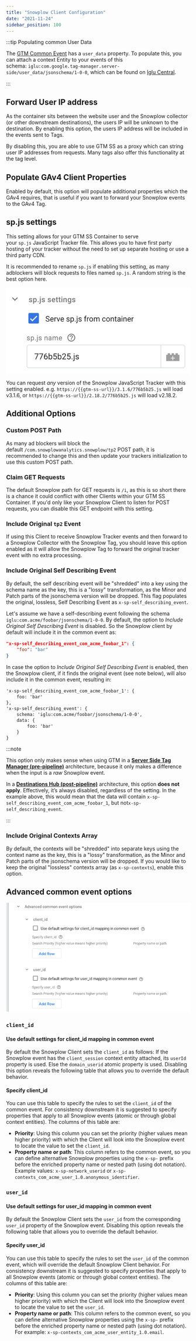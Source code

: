 ```yaml
---
title: "Snowplow Client Configuration"
date: "2021-11-24"
sidebar_position: 100
---
```


:::tip Populating common User Data

The [GTM Common Event](https://developers.google.com/tag-platform/tag-manager/server-side/common-event-data) has a `user_data` property. To populate this, you can attach a context Entity to your events of this schema: `iglu:com.google.tag-manager.server-side/user_data/jsonschema/1-0-0`, which can be found on [Iglu Central](https://github.com/snowplow/iglu-central/blob/853357452300b172ebc113d1d75d1997f595142a/schemas/com.google.tag-manager.server-side/user_data/jsonschema/1-0-0).

:::

## Forward User IP address

As the container sits between the website user and the Snowplow collector (or other downstream destinations), the users IP will be unknown to the destination. By enabling this option, the users IP address will be included in the events sent to Tags.

By disabling this, you are able to use GTM SS as a proxy which can string user IP addresses from requests. Many tags also offer this functionality at the tag level.

## Populate GAv4 Client Properties

Enabled by default, this option will populate additional properties which the GAv4 requires, that is useful if you want to forward your Snowplow events to the GAv4 Tag.

## sp.js settings

This setting allows for your GTM SS Container to serve your `sp.js` JavaScript Tracker file. This allows you to have first party hosting of your tracker without the need to set up separate hosting or use a third party CDN.

It is recommended to rename `sp.js` if enabling this setting, as many adblockers will block requests to files named `sp.js`. A random string is the best option here.

![sp.js settings](images/spjssettings.png)

You can request _any_ version of the Snowplow JavaScript Tracker with this setting enabled. e.g. `https://{{gtm-ss-url}}/3.1.6/776b5b25.js` will load v3.1.6, or `https://{{gtm-ss-url}}/2.18.2/776b5b25.js` will load v2.18.2.

## Additional Options

### Custom POST Path

As many ad blockers will block the default `/com.snowplowanalytics.snowplow/tp2` POST path, it is recommended to change this and then update your trackers initialization to use this custom POST path.

### Claim GET Requests

The default Snowplow path for GET requests is `/i`, as this is so short there is a chance it could conflict with other Clients within your GTM SS Container. If you'd only like your Snowplow Client to listen for POST requests, you can disable this GET endpoint with this setting.

### Include Original `tp2` Event

If using this Client to receive Snowplow Tracker events and then forward to a Snowplow Collector with the Snowplow Tag, you should leave this option enabled as it will allow the Snowplow Tag to forward the original tracker event with no extra processing.

### Include Original Self Describing Event

By default, the self describing event will be "shredded" into a key using the schema name as the key, this is a "lossy" transformation, as the Minor and Patch parts of the jsonschema version will be dropped. This flag populates the original, lossless, Self Describing Event as `x-sp-self_describing_event`.

Let's assume we have a self-describing event following the schema `iglu:com.acme/foobar/jsonschema/1-0-0`. By default, the option to *Include Original Self Describing Event* is disabled. So the Snowplow client by default will include it in the common event as:

```json
"x-sp-self_describing_event_com_acme_foobar_1": {
    "foo": "bar"
}
```

In case the option to *Include Original Self Describing Event* is enabled, then the Snowplow client, if it finds the original event (see note below), will also include it in the common event, resulting in:

```
'x-sp-self_describing_event_com_acme_foobar_1': {
    foo: 'bar'
},
'x-sp-self_describing_event': {
    schema: 'iglu:com.acme/foobar/jsonschema/1-0-0',
    data: {
        foo: 'bar'
    }
}
```

:::note

This option only makes sense when using GTM in a [**Server Side Tag Manager (pre-pipeline)**](/docs/destinations/forwarding-events/google-tag-manager-server-side/index.md#configuration-options) architecture, because it only makes a difference when the input is a _raw_ Snowplow event.

In a [**Destinations Hub (post-pipeline)**](/docs/destinations/forwarding-events/google-tag-manager-server-side/index.md#configuration-options) architecture, this option **does not apply**. Effectively, it’s always disabled, regardless of the setting. In the example above, this would mean that the data will contain `x-sp-self_describing_event_com_acme_foobar_1`, but not`x-sp-self_describing_event`.

:::

### Include Original Contexts Array

By default, the contexts will be "shredded" into separate keys using the context name as the key, this is a "lossy" transformation, as the Minor and Patch parts of the jsonschema version will be dropped. If you would like to keep the original "lossless" contexts array (as `x-sp-contexts`), enable this option.

## Advanced common event options

![advanced common event options](images/advanced_common_options.png)

### `client_id`

#### Use default settings for client_id mapping in common event

By default the Snowplow Client sets the `client_id` as follows: If the Snowplow event has the `client_session` context entity attached, its `userId` property is used. Else the `domain_userid` atomic property is used. Disabling this option reveals the following table that allows you to override the default behavior.

#### Specify client_id

You can use this table to specify the rules to set the `client_id` of the common event. For consistency downstream it is suggested to specify properties that apply to all Snowplow events (atomic or through global context entities). The columns of this table are:

- **Priority**: Using this column you can set the priority (higher values mean higher priority) with which the Client will look into the Snowplow event to locate the value to set the `client_id`.
- **Property name or path**: This column refers to the common event, so you can define alternative Snowplow properties using the `x-sp-` prefix before the enriched property name or nested path (using dot notation). Example values: `x-sp-network_userid` or `x-sp-contexts_com_acme_user_1.0.anonymous_identifier`.

### `user_id`

#### Use default settings for user_id mapping in common event

By default the Snowplow Client sets the `user_id` from the corresponding `user_id` property of the Snowplow event. Disabling this option reveals the following table that allows you to override the default behavior.

#### Specify user_id

You can use this table to specify the rules to set the `user_id` of the common event, which will override the default Snowplow Client behavior. For consistency downstream it is suggested to specify properties that apply to all Snowplow events (atomic or through global context entities). The columns of this table are:

- **Priority**: Using this column you can set the priority (higher values mean higher priority) with which the Client will look into the Snowplow event to locate the value to set the `user_id`.
- **Property name or path**: This column refers to the common event, so you can define alternative Snowplow properties using the `x-sp-` prefix before the enriched property name or nested path (using dot notation). For example: `x-sp-contexts_com_acme_user_entity_1.0.email`.

